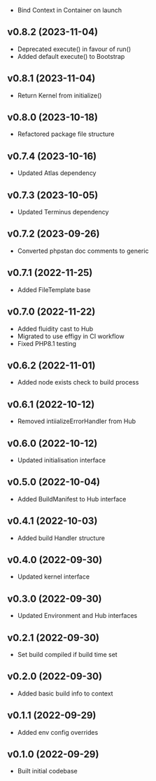 * Bind Context in Container on launch

## v0.8.2 (2023-11-04)
* Deprecated execute() in favour of run()
* Added default execute() to Bootstrap

## v0.8.1 (2023-11-04)
* Return Kernel from initialize()

## v0.8.0 (2023-10-18)
* Refactored package file structure

## v0.7.4 (2023-10-16)
* Updated Atlas dependency

## v0.7.3 (2023-10-05)
* Updated Terminus dependency

## v0.7.2 (2023-09-26)
* Converted phpstan doc comments to generic

## v0.7.1 (2022-11-25)
* Added FileTemplate base

## v0.7.0 (2022-11-22)
* Added fluidity cast to Hub
* Migrated to use effigy in CI workflow
* Fixed PHP8.1 testing

## v0.6.2 (2022-11-01)
* Added node exists check to build process

## v0.6.1 (2022-10-12)
* Removed intiializeErrorHandler from Hub

## v0.6.0 (2022-10-12)
* Updated initialisation interface

## v0.5.0 (2022-10-04)
* Added BuildManifest to Hub interface

## v0.4.1 (2022-10-03)
* Added build Handler structure

## v0.4.0 (2022-09-30)
* Updated kernel interface

## v0.3.0 (2022-09-30)
* Updated Environment and Hub interfaces

## v0.2.1 (2022-09-30)
* Set build compiled if build time set

## v0.2.0 (2022-09-30)
* Added basic build info to context

## v0.1.1 (2022-09-29)
* Added env config overrides

## v0.1.0 (2022-09-29)
* Built initial codebase
